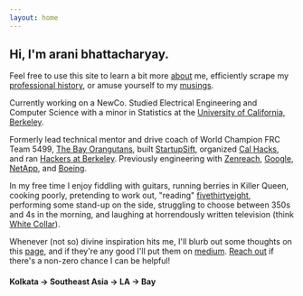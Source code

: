 ```yaml
---
layout: home
---
```


Hi, I'm arani bhattacharyay.
------

Feel free to use this site to learn a bit more [about](http://arani.io/about) me, efficiently scrape my [professional history](https://drive.google.com/file/d/0BzdGCwU1D9LTS0dlaDgtSkw2YVk/view?usp=sharing), or amuse yourself to my [musings](http://blog.bhattacharyay.com). 

Currently working on a NewCo. Studied Electrical Engineering and Computer Science with a minor in Statistics at the [University of California, Berkeley](http://berkeley.edu). 

Formerly lead technical mentor and drive coach of World Champion FRC Team 5499, [The Bay Orangutans](http://team5499.org/), built [StartupSift](http://startupsift.com), organized [Cal Hacks](http://calhacks.io/), and ran [Hackers at Berkeley](https://hackersatberkeley.com). Previously engineering with [Zenreach](http://zenreach.com), [Google](http://google.com), [NetApp](http://netapp.com), and [Boeing](http://boeing.com).

In my free time I enjoy fiddling with guitars, running berries in Killer Queen, cooking poorly, pretending to work out, "reading" [fivethirtyeight](http://fivethirtyeight.com/), performing some stand-up on the side, struggling to choose between 350s and 4s in the morning, and laughing at horrendously written television (think [White Collar](http://www.imdb.com/title/tt1358522/)). 

Whenever (not so) divine inspiration hits me, I'll blurb out some thoughts on this [page](http://blog.bhattacharyay.com), and if they're any good I'll put them on [medium](https://medium.com/@aranibatta). [Reach out](https://keybase.io/arani) if there's a non-zero chance I can be helpful!







#### Kolkata -> Southeast Asia -> LA -> Bay
